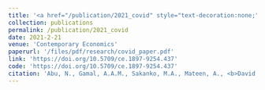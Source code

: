 ```yaml
---
title: '<a href="/publication/2021_covid" style="text-decoration:none;">How have COVID-19 confirmed cases and deaths affected stock markets? Evidence from Nigeria</a>'
collection: publications
permalink: /publication/2021_covid
date: 2021-2-21
venue: 'Contemporary Economics'
paperurl: '/files/pdf/research/covid_paper.pdf'
link: 'https://doi.org/10.5709/ce.1897-9254.437'
code: 'https://doi.org/10.5709/ce.1897-9254.437'
citation: 'Abu, N., Gamal, A.A.M., Sakanko, M.A., Mateen, A., <b>David, J.</b>, & Amaechi B-O.O. (2021). &quot;How have COVID-19 confirmed cases and deaths affected stock markets? Evidence from Nigeria&quot; <i>Contemporary Economics</i>, <i>15</i>(1). 76-99'
---
```


